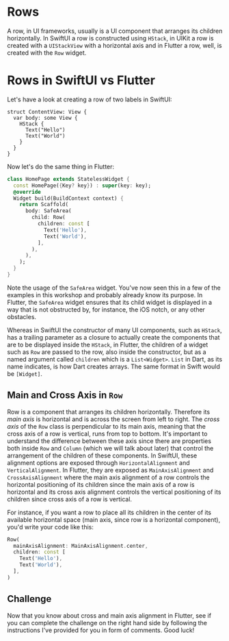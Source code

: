 # Rows

A row, in UI frameworks, usually is a UI component that arranges its children horizontally. In SwiftUI a row is constructed using `HStack`, in UIKit a row is created with a `UIStackView` with a horizontal axis and in Flutter a row, well, is created with the `Row` widget.

# Rows in SwiftUI vs Flutter

Let's have a look at creating a row of two labels in SwiftUI:

```
struct ContentView: View {
  var body: some View {
    HStack {
      Text("Hello")
      Text("World")
    }
  }
}
```

Now let's do the same thing in Flutter:

```dart
class HomePage extends StatelessWidget {
  const HomePage({Key? key}) : super(key: key);
  @override
  Widget build(BuildContext context) {
    return Scaffold(
      body: SafeArea(
        child: Row(
          children: const [
            Text('Hello'),
            Text('World'),
          ],
        ),
      ),
    );
  }
}
```

Note the usage of the `SafeArea` widget. You've now seen this in a few of the examples in this workshop and probably already know its purpose. In Flutter, the `SafeArea` widget ensures that its child widget is displayed in a way that is not obstructed by, for instance, the iOS notch, or any other obstacles.

Whereas in SwiftUI the constructor of many UI components, such as `HStack`, has a trailing parameter as a closure to actually create the components that are to be displayed inside the `HStack`, in Flutter, the children of a widget such as `Row` are passed to the row, also inside the constructor, but as a named argument called `children` which is a `List<Widget>`. `List` in Dart, as its name indicates, is how Dart creates arrays. The same format in Swift would be `[Widget]`.

## Main and Cross Axis in `Row`

Row is a component that arranges its children horizontally. Therefore its *main axis* is horizontal and is across the screen from left to right. The *cross axis* of the `Row` class is perpendicular to its main axis, meaning that the cross axis of a row is vertical, runs from top to bottom. It's important to understand the difference between these axis since there are properties both inside `Row` and `Column` (which we will talk about later) that control the arrangement of the children of these components. In SwiftUI, these alignment options are exposed through `HorizontalAlignment` and `VerticalAlignment`. In Flutter, they are exposed as `MainAxisAlignment` and `CrossAxisAlignment` where the main axis alignment of a row controls the horizontal positioning of its children since the main axis of a row is horizontal and its cross axis alignment controls the vertical positioning of its children since cross axis of a row is vertical.

For instance, if you want a row to place all its children in the center of its available horizontal space (main axis, since row is a horizontal component), you'd write your code like this:

```dart
Row(
  mainAxisAlignment: MainAxisAlignment.center,
  children: const [
    Text('Hello'),
    Text('World'),
  ],
)
```

## Challenge

Now that you know about cross and main axis alignment in Flutter, see if you can complete the challenge on the right hand side by following the instructions I've provided for you in form of comments. Good luck!
